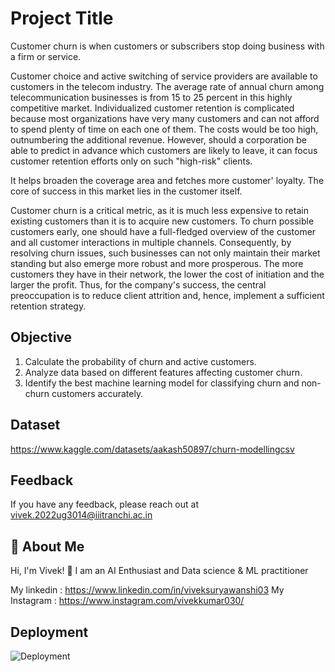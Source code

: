 # Project Title 

Customer churn is when customers or subscribers stop doing business with a firm or service.

Customer choice and active switching of service providers are available to customers in the telecom industry. The average rate of annual churn among telecommunication businesses is from 15 to 25 percent in this highly competitive market. Individualized customer retention is complicated because most organizations have very many customers and can not afford to spend plenty of time on each one of them. The costs would be too high, outnumbering the additional revenue. However, should a corporation be able to predict in advance which customers are likely to leave, it can focus customer retention efforts only on such "high-risk" clients.

It helps broaden the coverage area and fetches more customer' loyalty. The core of success in this market lies in the customer itself.

Customer churn is a critical metric, as it is much less expensive to retain existing customers than it is to acquire new customers. To churn possible customers early, one should have a full-fledged overview of the customer and all customer interactions in multiple channels. Consequently, by resolving churn issues, such businesses can not only maintain their market standing but also emerge more robust and more prosperous. The more customers they have in their network, the lower the cost of initiation and the larger the profit. Thus, for the company's success, the central preoccupation is to reduce client attrition and, hence, implement a sufficient retention strategy.
## Objective


1) Calculate the probability of churn and active customers.
2) Analyze data based on different features affecting customer churn.
3) Identify the best machine learning model for classifying churn and non-churn customers accurately.
## Dataset

https://www.kaggle.com/datasets/aakash50897/churn-modellingcsv
## Feedback

If you have any feedback, please reach out at vivek.2022ug3014@iiitranchi.ac.in
## 🚀 About Me

Hi, I'm Vivek! 👋
I am an AI Enthusiast and Data science & ML practitioner

My linkedin : https://www.linkedin.com/in/viveksuryawanshi03
My Instagram : https://www.instagram.com/vivekkumar030/

## Deployment
![Deployment](https://github.com/VivekSuryavanshi03/ANN_churn_pred/assets/123765890/e9a8299a-5d83-44e8-b5d6-884c5dc17849)





